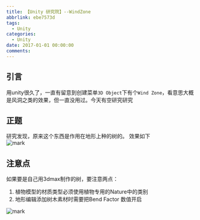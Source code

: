 ```yaml
---
title: 【Unity 研究院】--WindZone
abbrlink: ebe7573d
tags:
  - Unity
categories:
  - Unity
date: 2017-01-01 00:00:00
comments:
---
```

## 引言  
 用unity很久了，一直有留意到创建菜单`3D Object`下有个`Wind Zone`，看意思大概是风洞之类的效果，但一直没用过。今天有空研究研究<!-- more -->

## 正题

 研究发现，原来这个东西是作用在地形上种的树的。
 效果如下  
 ![mark](http://p3goxj4ar.bkt.clouddn.com/blog/180617/EJ2J9BFgbi.gif)

 ## 注意点  

如果要是自己用3dmax制作的树，要注意两点：
1. 植物模型的材质类型必须使用植物专用的Nature中的类别
2. 地形编辑添加树木素材时需要把Bend Factor 数值开启  

![mark](http://p3goxj4ar.bkt.clouddn.com/blog/180617/KKm2jAjhaA.png?imageslim)